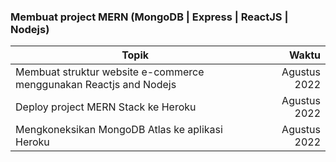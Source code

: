 ### Membuat project MERN (MongoDB | Express | ReactJS | Nodejs)
| Topik          | Waktu                |
| -------         | -------------------:|
| Membuat struktur website e-commerce menggunakan Reactjs and Nodejs | Agustus 2022 |
| Deploy project MERN Stack ke Heroku | Agustus 2022 |
| Mengkoneksikan MongoDB Atlas ke aplikasi Heroku | Agustus 2022 |